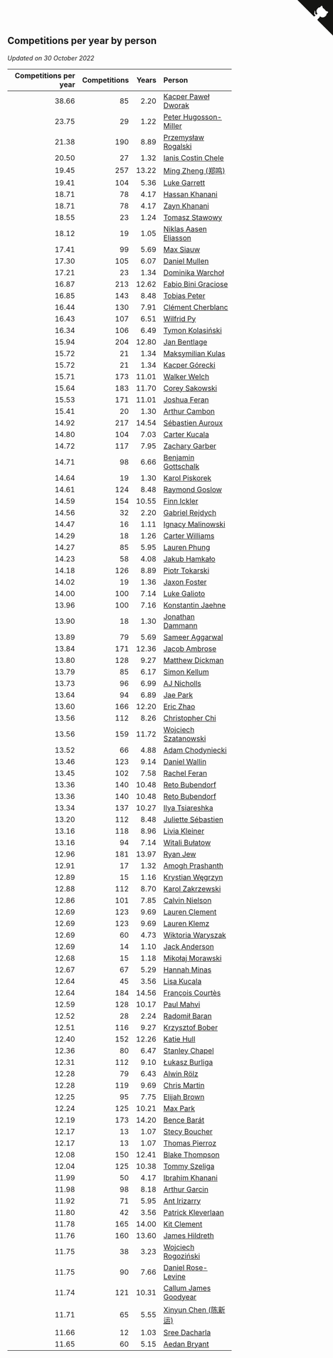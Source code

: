 ## Competitions per year by person

*Updated on 30 October 2022*

| Competitions per year | Competitions | Years | Person |
| ---: | ---: | ---: | :--- |
| 38.66 | 85 | 2.20 | [Kacper Paweł Dworak](https://www.worldcubeassociation.org/persons/2020DWOR01) |
| 23.75 | 29 | 1.22 | [Peter Hugosson-Miller](https://www.worldcubeassociation.org/persons/2021HUGO01) |
| 21.38 | 190 | 8.89 | [Przemysław Rogalski](https://www.worldcubeassociation.org/persons/2013ROGA02) |
| 20.50 | 27 | 1.32 | [Ianis Costin Chele](https://www.worldcubeassociation.org/persons/2021CHEL01) |
| 19.45 | 257 | 13.22 | [Ming Zheng (郑鸣)](https://www.worldcubeassociation.org/persons/2009ZHEN11) |
| 19.41 | 104 | 5.36 | [Luke Garrett](https://www.worldcubeassociation.org/persons/2017GARR05) |
| 18.71 | 78 | 4.17 | [Hassan Khanani](https://www.worldcubeassociation.org/persons/2018KHAN26) |
| 18.71 | 78 | 4.17 | [Zayn Khanani](https://www.worldcubeassociation.org/persons/2018KHAN28) |
| 18.55 | 23 | 1.24 | [Tomasz Stawowy](https://www.worldcubeassociation.org/persons/2021STAW01) |
| 18.12 | 19 | 1.05 | [Niklas Aasen Eliasson](https://www.worldcubeassociation.org/persons/2021ELIA01) |
| 17.41 | 99 | 5.69 | [Max Siauw](https://www.worldcubeassociation.org/persons/2017SIAU02) |
| 17.30 | 105 | 6.07 | [Daniel Mullen](https://www.worldcubeassociation.org/persons/2016MULL04) |
| 17.21 | 23 | 1.34 | [Dominika Warchoł](https://www.worldcubeassociation.org/persons/2021WARC01) |
| 16.87 | 213 | 12.62 | [Fabio Bini Graciose](https://www.worldcubeassociation.org/persons/2010GRAC02) |
| 16.85 | 143 | 8.48 | [Tobias Peter](https://www.worldcubeassociation.org/persons/2014PETE03) |
| 16.44 | 130 | 7.91 | [Clément Cherblanc](https://www.worldcubeassociation.org/persons/2014CHER05) |
| 16.43 | 107 | 6.51 | [Wilfrid Py](https://www.worldcubeassociation.org/persons/2016PYWI01) |
| 16.34 | 106 | 6.49 | [Tymon Kolasiński](https://www.worldcubeassociation.org/persons/2016KOLA02) |
| 15.94 | 204 | 12.80 | [Jan Bentlage](https://www.worldcubeassociation.org/persons/2010BENT01) |
| 15.72 | 21 | 1.34 | [Maksymilian Kulas](https://www.worldcubeassociation.org/persons/2021KULA02) |
| 15.72 | 21 | 1.34 | [Kacper Górecki](https://www.worldcubeassociation.org/persons/2021GORE01) |
| 15.71 | 173 | 11.01 | [Walker Welch](https://www.worldcubeassociation.org/persons/2011WELC01) |
| 15.64 | 183 | 11.70 | [Corey Sakowski](https://www.worldcubeassociation.org/persons/2011SAKO01) |
| 15.53 | 171 | 11.01 | [Joshua Feran](https://www.worldcubeassociation.org/persons/2011FERA01) |
| 15.41 | 20 | 1.30 | [Arthur Cambon](https://www.worldcubeassociation.org/persons/2021CAMB01) |
| 14.92 | 217 | 14.54 | [Sébastien Auroux](https://www.worldcubeassociation.org/persons/2008AURO01) |
| 14.80 | 104 | 7.03 | [Carter Kucala](https://www.worldcubeassociation.org/persons/2015KUCA01) |
| 14.72 | 117 | 7.95 | [Zachary Garber](https://www.worldcubeassociation.org/persons/2014GARB01) |
| 14.71 | 98 | 6.66 | [Benjamin Gottschalk](https://www.worldcubeassociation.org/persons/2016GOTT01) |
| 14.64 | 19 | 1.30 | [Karol Piskorek](https://www.worldcubeassociation.org/persons/2021PISK01) |
| 14.61 | 124 | 8.48 | [Raymond Goslow](https://www.worldcubeassociation.org/persons/2014GOSL01) |
| 14.59 | 154 | 10.55 | [Finn Ickler](https://www.worldcubeassociation.org/persons/2012ICKL01) |
| 14.56 | 32 | 2.20 | [Gabriel Rejdych](https://www.worldcubeassociation.org/persons/2020REJD01) |
| 14.47 | 16 | 1.11 | [Ignacy Malinowski](https://www.worldcubeassociation.org/persons/2021MALI02) |
| 14.29 | 18 | 1.26 | [Carter Williams](https://www.worldcubeassociation.org/persons/2021WILL06) |
| 14.27 | 85 | 5.95 | [Lauren Phung](https://www.worldcubeassociation.org/persons/2016PHUN02) |
| 14.23 | 58 | 4.08 | [Jakub Hamkało](https://www.worldcubeassociation.org/persons/2018HAMK01) |
| 14.18 | 126 | 8.89 | [Piotr Tokarski](https://www.worldcubeassociation.org/persons/2013TOKA01) |
| 14.02 | 19 | 1.36 | [Jaxon Foster](https://www.worldcubeassociation.org/persons/2021FOST01) |
| 14.00 | 100 | 7.14 | [Luke Galioto](https://www.worldcubeassociation.org/persons/2015GALI02) |
| 13.96 | 100 | 7.16 | [Konstantin Jaehne](https://www.worldcubeassociation.org/persons/2015JAEH01) |
| 13.90 | 18 | 1.30 | [Jonathan Dammann](https://www.worldcubeassociation.org/persons/2021DAMM01) |
| 13.89 | 79 | 5.69 | [Sameer Aggarwal](https://www.worldcubeassociation.org/persons/2017AGGA01) |
| 13.84 | 171 | 12.36 | [Jacob Ambrose](https://www.worldcubeassociation.org/persons/2010AMBR01) |
| 13.80 | 128 | 9.27 | [Matthew Dickman](https://www.worldcubeassociation.org/persons/2013DICK01) |
| 13.79 | 85 | 6.17 | [Simon Kellum](https://www.worldcubeassociation.org/persons/2016KELL12) |
| 13.73 | 96 | 6.99 | [AJ Nicholls](https://www.worldcubeassociation.org/persons/2015NICH04) |
| 13.64 | 94 | 6.89 | [Jae Park](https://www.worldcubeassociation.org/persons/2015PARK24) |
| 13.60 | 166 | 12.20 | [Eric Zhao](https://www.worldcubeassociation.org/persons/2010ZHAO19) |
| 13.56 | 112 | 8.26 | [Christopher Chi](https://www.worldcubeassociation.org/persons/2014CHIC01) |
| 13.56 | 159 | 11.72 | [Wojciech Szatanowski](https://www.worldcubeassociation.org/persons/2011SZAT01) |
| 13.52 | 66 | 4.88 | [Adam Chodyniecki](https://www.worldcubeassociation.org/persons/2017CHOD02) |
| 13.46 | 123 | 9.14 | [Daniel Wallin](https://www.worldcubeassociation.org/persons/2013WALL03) |
| 13.45 | 102 | 7.58 | [Rachel Feran](https://www.worldcubeassociation.org/persons/2015FERA01) |
| 13.36 | 140 | 10.48 | [Reto Bubendorf](https://www.worldcubeassociation.org/persons/2012BUBE01) |
| 13.36 | 140 | 10.48 | [Reto Bubendorf](https://www.worldcubeassociation.org/persons/2012BUBE01) |
| 13.34 | 137 | 10.27 | [Ilya Tsiareshka](https://www.worldcubeassociation.org/persons/2012TERE01) |
| 13.20 | 112 | 8.48 | [Juliette Sébastien](https://www.worldcubeassociation.org/persons/2014SEBA01) |
| 13.16 | 118 | 8.96 | [Livia Kleiner](https://www.worldcubeassociation.org/persons/2013KLEI03) |
| 13.16 | 94 | 7.14 | [Witali Bułatow](https://www.worldcubeassociation.org/persons/2015BUAT01) |
| 12.96 | 181 | 13.97 | [Ryan Jew](https://www.worldcubeassociation.org/persons/2008JEWR01) |
| 12.91 | 17 | 1.32 | [Amogh Prashanth](https://www.worldcubeassociation.org/persons/2021PRAS01) |
| 12.89 | 15 | 1.16 | [Krystian Węgrzyn](https://www.worldcubeassociation.org/persons/2021WEGR01) |
| 12.88 | 112 | 8.70 | [Karol Zakrzewski](https://www.worldcubeassociation.org/persons/2014ZAKR01) |
| 12.86 | 101 | 7.85 | [Calvin Nielson](https://www.worldcubeassociation.org/persons/2014NIEL03) |
| 12.69 | 123 | 9.69 | [Lauren Clement](https://www.worldcubeassociation.org/persons/2013KLEM01) |
| 12.69 | 123 | 9.69 | [Lauren Klemz](https://www.worldcubeassociation.org/persons/2013KLEM01) |
| 12.69 | 60 | 4.73 | [Wiktoria Waryszak](https://www.worldcubeassociation.org/persons/2018WARY01) |
| 12.69 | 14 | 1.10 | [Jack Anderson](https://www.worldcubeassociation.org/persons/2021ANDE05) |
| 12.68 | 15 | 1.18 | [Mikołaj Morawski](https://www.worldcubeassociation.org/persons/2021MORA01) |
| 12.67 | 67 | 5.29 | [Hannah Minas](https://www.worldcubeassociation.org/persons/2017MINA04) |
| 12.64 | 45 | 3.56 | [Lisa Kucala](https://www.worldcubeassociation.org/persons/2019KUCA01) |
| 12.64 | 184 | 14.56 | [François Courtès](https://www.worldcubeassociation.org/persons/2008COUR01) |
| 12.59 | 128 | 10.17 | [Paul Mahvi](https://www.worldcubeassociation.org/persons/2012MAHV01) |
| 12.52 | 28 | 2.24 | [Radomił Baran](https://www.worldcubeassociation.org/persons/2020BARA02) |
| 12.51 | 116 | 9.27 | [Krzysztof Bober](https://www.worldcubeassociation.org/persons/2013BOBE01) |
| 12.40 | 152 | 12.26 | [Katie Hull](https://www.worldcubeassociation.org/persons/2010HULL01) |
| 12.36 | 80 | 6.47 | [Stanley Chapel](https://www.worldcubeassociation.org/persons/2016CHAP04) |
| 12.31 | 112 | 9.10 | [Łukasz Burliga](https://www.worldcubeassociation.org/persons/2013BURL01) |
| 12.28 | 79 | 6.43 | [Alwin Rölz](https://www.worldcubeassociation.org/persons/2016ROLZ01) |
| 12.28 | 119 | 9.69 | [Chris Martin](https://www.worldcubeassociation.org/persons/2013MART03) |
| 12.25 | 95 | 7.75 | [Elijah Brown](https://www.worldcubeassociation.org/persons/2015BROW03) |
| 12.24 | 125 | 10.21 | [Max Park](https://www.worldcubeassociation.org/persons/2012PARK03) |
| 12.19 | 173 | 14.20 | [Bence Barát](https://www.worldcubeassociation.org/persons/2008BARA01) |
| 12.17 | 13 | 1.07 | [Stecy Boucher](https://www.worldcubeassociation.org/persons/2021BOUC01) |
| 12.17 | 13 | 1.07 | [Thomas Pierroz](https://www.worldcubeassociation.org/persons/2021PIER01) |
| 12.08 | 150 | 12.41 | [Blake Thompson](https://www.worldcubeassociation.org/persons/2010THOM03) |
| 12.04 | 125 | 10.38 | [Tommy Szeliga](https://www.worldcubeassociation.org/persons/2012SZEL01) |
| 11.99 | 50 | 4.17 | [Ibrahim Khanani](https://www.worldcubeassociation.org/persons/2018KHAN27) |
| 11.98 | 98 | 8.18 | [Arthur Garcin](https://www.worldcubeassociation.org/persons/2014GARC27) |
| 11.92 | 71 | 5.95 | [Ant Irizarry](https://www.worldcubeassociation.org/persons/2016IRIZ02) |
| 11.80 | 42 | 3.56 | [Patrick Kleverlaan](https://www.worldcubeassociation.org/persons/2019KLEV01) |
| 11.78 | 165 | 14.00 | [Kit Clement](https://www.worldcubeassociation.org/persons/2008CLEM01) |
| 11.76 | 160 | 13.60 | [James Hildreth](https://www.worldcubeassociation.org/persons/2009HILD01) |
| 11.75 | 38 | 3.23 | [Wojciech Rogoziński](https://www.worldcubeassociation.org/persons/2019ROGO04) |
| 11.75 | 90 | 7.66 | [Daniel Rose-Levine](https://www.worldcubeassociation.org/persons/2015ROSE01) |
| 11.74 | 121 | 10.31 | [Callum James Goodyear](https://www.worldcubeassociation.org/persons/2012GOOD02) |
| 11.71 | 65 | 5.55 | [Xinyun Chen (陈新运)](https://www.worldcubeassociation.org/persons/2017CHEN36) |
| 11.66 | 12 | 1.03 | [Sree Dacharla](https://www.worldcubeassociation.org/persons/2021DACH01) |
| 11.65 | 60 | 5.15 | [Aedan Bryant](https://www.worldcubeassociation.org/persons/2017BRYA06) |


<a href="https://github.com/JustinTimeCuber/wca_statistics" class="github-corner" aria-label="View source on Github"><svg width="80" height="80" viewBox="0 0 250 250" style="fill:#151513; color:#fff; position: absolute; top: 0; border: 0; right: 0;" aria-hidden="true"><path d="M0,0 L115,115 L130,115 L142,142 L250,250 L250,0 Z"></path><path d="M128.3,109.0 C113.8,99.7 119.0,89.6 119.0,89.6 C122.0,82.7 120.5,78.6 120.5,78.6 C119.2,72.0 123.4,76.3 123.4,76.3 C127.3,80.9 125.5,87.3 125.5,87.3 C122.9,97.6 130.6,101.9 134.4,103.2" fill="currentColor" style="transform-origin: 130px 106px;" class="octo-arm"></path><path d="M115.0,115.0 C114.9,115.1 118.7,116.5 119.8,115.4 L133.7,101.6 C136.9,99.2 139.9,98.4 142.2,98.6 C133.8,88.0 127.5,74.4 143.8,58.0 C148.5,53.4 154.0,51.2 159.7,51.0 C160.3,49.4 163.2,43.6 171.4,40.1 C171.4,40.1 176.1,42.5 178.8,56.2 C183.1,58.6 187.2,61.8 190.9,65.4 C194.5,69.0 197.7,73.2 200.1,77.6 C213.8,80.2 216.3,84.9 216.3,84.9 C212.7,93.1 206.9,96.0 205.4,96.6 C205.1,102.4 203.0,107.8 198.3,112.5 C181.9,128.9 168.3,122.5 157.7,114.1 C157.9,116.9 156.7,120.9 152.7,124.9 L141.0,136.5 C139.8,137.7 141.6,141.9 141.8,141.8 Z" fill="currentColor" class="octo-body"></path></svg></a><style>.github-corner:hover .octo-arm{animation:octocat-wave 560ms ease-in-out}@keyframes octocat-wave{0%,100%{transform:rotate(0)}20%,60%{transform:rotate(-25deg)}40%,80%{transform:rotate(10deg)}}@media (max-width:500px){.github-corner:hover .octo-arm{animation:none}.github-corner .octo-arm{animation:octocat-wave 560ms ease-in-out}}</style>
